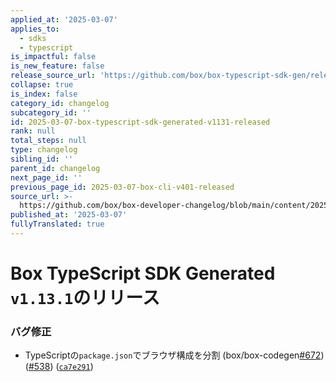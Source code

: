 ```yaml
---
applied_at: '2025-03-07'
applies_to:
  - sdks
  - typescript
is_impactful: false
is_new_feature: false
release_source_url: 'https://github.com/box/box-typescript-sdk-gen/releases/tag/v1.13.1'
collapse: true
is_index: false
category_id: changelog
subcategory_id: ''
id: 2025-03-07-box-typescript-sdk-generated-v1131-released
rank: null
total_steps: null
type: changelog
sibling_id: ''
parent_id: changelog
next_page_id: ''
previous_page_id: 2025-03-07-box-cli-v401-released
source_url: >-
  https://github.com/box/box-developer-changelog/blob/main/content/2025/03-07-box-typescript-sdk-generated-v1131-released.md
published_at: '2025-03-07'
fullyTranslated: true
---
```

# Box TypeScript SDK Generated `v1.13.1`のリリース

### バグ修正

* TypeScriptの`package.json`でブラウザ構成を分割 (box/box-codegen[#672][1]) ([#538][2]) ([`ca7e291`][3])

[1]: https://github.com/box/box-typescript-sdk-gen/issues/672

[2]: https://github.com/box/box-typescript-sdk-gen/issues/538

[3]: https://github.com/box/box-typescript-sdk-gen/commit/ca7e29180e450cbb346a76aadfdade1062559b1e
